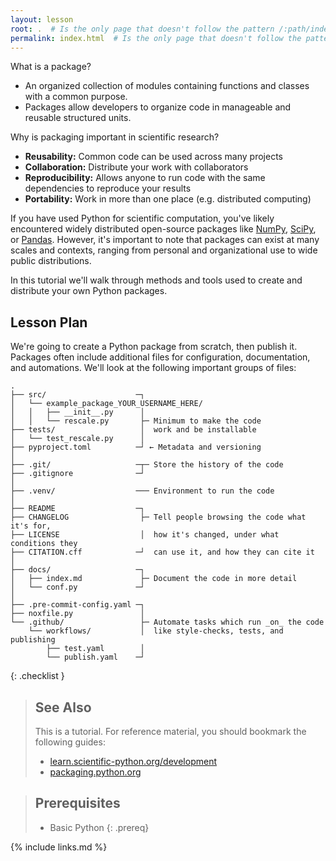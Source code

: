 ```yaml
---
layout: lesson
root: .  # Is the only page that doesn't follow the pattern /:path/index.html
permalink: index.html  # Is the only page that doesn't follow the pattern /:path/index.html
---
```


What is a package?
* An organized collection of modules containing functions and classes with a common purpose.
* Packages allow developers to organize code in manageable and reusable structured units.

Why is packaging important in scientific research?

* **Reusability:** Common code can be used across many projects
* **Collaboration:** Distribute your work with collaborators
* **Reproducibility:** Allows anyone to run code with the same dependencies to reproduce your results
* **Portability:** Work in more than one place (e.g. distributed computing)

If you have used Python for scientific computation, you've likely encountered widely distributed open-source packages like [NumPy](https://numpy.org/), [SciPy](https://scipy.org/), or [Pandas](https://pandas.pydata.org/). However, it's important to note that packages can exist at many scales and contexts, ranging from personal and organizational use to wide public distributions.

In this tutorial we'll walk through methods and tools used to create and distribute your own Python packages.

## Lesson Plan

We're going to create a Python package from scratch, then publish it. Packages often include additional files for configuration, documentation, and automations. We'll look at the following important groups of files:

```files
.
├── src/                    ─┐
│   └── example_package_YOUR_USERNAME_HERE/
│   │   ├── __init__.py      │
│   │   └── rescale.py       ├─ Minimum to make the code
├── tests/                   │  work and be installable
│   └── test_rescale.py      │
├── pyproject.toml          ─┘ ← Metadata and versioning
│
├── .git/                   ─┬─ Store the history of the code
├── .gitignore              ─┘
│
├── .venv/                  ─── Environment to run the code
│
├── README                  ─┐
├── CHANGELOG                ├─ Tell people browsing the code what it's for,
├── LICENSE                  │  how it's changed, under what conditions they
├── CITATION.cff            ─┘  can use it, and how they can cite it
│
├── docs/                   ─┐
│   ├── index.md             ├─ Document the code in more detail
│   └── conf.py             ─┘
│
├── .pre-commit-config.yaml ─┐
├── noxfile.py               │
└── .github/                 ├─ Automate tasks which run _on_ the code
    └── workflows/           │  like style-checks, tests, and publishing
        ├── test.yaml        │
        └── publish.yaml    ─┘
```

{: .checklist }

> ## See Also
>
> This is a tutorial. For reference material, you should bookmark the following guides:
>
> - [learn.scientific-python.org/development](https://learn.scientific-python.org/development)
> - [packaging.python.org](https://packaging.python.org)


> ## Prerequisites
>
> * Basic Python
{: .prereq}

{% include links.md %}
